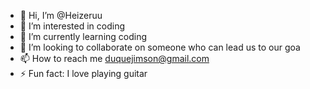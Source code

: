 - 👋 Hi, I’m @Heizeruu
- 👀 I’m interested in coding
- 🌱 I’m currently learning coding
- 💞️ I’m looking to collaborate on someone who can lead us to our goa
- 📫 How to reach me duquejimson@gmail.com  
- ⚡ Fun fact: I love playing guitar

<!---
Heizeruu/Heizeruu is a ✨ special ✨ repository because its `README.md` (this file) appears on your GitHub profile.
You can click the Preview link to take a look at your changes.
--->
